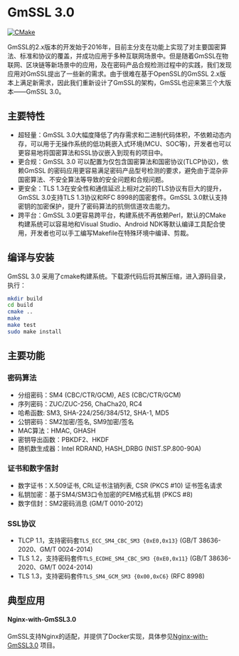 # GmSSL 3.0

[![CMake](https://github.com/guanzhi/GmSSL/workflows/CMake/badge.svg)](https://github.com/guanzhi/GmSSL/actions/workflows/cmake.yml)

GmSSL的2.x版本的开发始于2016年，目前主分支在功能上实现了对主要国密算法、标准和协议的覆盖，并成功应用于多种互联网场景中。但是随着GmSSL在物联网、区块链等新场景中的应用，及在密码产品合规检测过程中的实践，我们发现应用对GmSSL提出了一些新的需求。由于很难在基于OpenSSL的GmSSL 2.x版本上满足新需求，因此我们重新设计了GmSSL的架构，GmSSL也迎来第三个大版本——GmSSL 3.0。

## 主要特性

* 超轻量：GmSSL 3.0大幅度降低了内存需求和二进制代码体积，不依赖动态内存，可以用于无操作系统的低功耗嵌入式环境(MCU、SOC等)，开发者也可以更容易地将国密算法和SSL协议嵌入到现有的项目中。
* 更合规：GmSSL 3.0 可以配置为仅包含国密算法和国密协议(TLCP协议)，依赖GmSSL 的密码应用更容易满足密码产品型号检测的要求，避免由于混杂非国密算法、不安全算法等导致的安全问题和合规问题。
* 更安全：TLS 1.3在安全性和通信延迟上相对之前的TLS协议有巨大的提升，GmSSL 3.0支持TLS 1.3协议和RFC 8998的国密套件。GmSSL 3.0默认支持密钥的加密保护，提升了密码算法的抗侧信道攻击能力。
* 跨平台：GmSSL 3.0更容易跨平台，构建系统不再依赖Perl，默认的CMake构建系统可以容易地和Visual Studio、Android NDK等默认编译工具配合使用，开发者也可以手工编写Makefile在特殊环境中编译、剪裁。

## 编译与安装

GmSSL 3.0 采用了cmake构建系统。下载源代码后将其解压缩，进入源码目录，执行：

```bash
mkdir build
cd build
cmake ..
make
make test
sudo make install
```

## 主要功能

### 密码算法

* 分组密码：SM4 (CBC/CTR/GCM), AES (CBC/CTR/GCM)
* 序列密码：ZUC/ZUC-256, ChaCha20, RC4
* 哈希函数: SM3, SHA-224/256/384/512, SHA-1, MD5
* 公钥密码：SM2加密/签名, SM9加密/签名
* MAC算法：HMAC, GHASH
* 密钥导出函数：PBKDF2、HKDF
* 随机数生成器：Intel RDRAND, HASH_DRBG (NIST.SP.800-90A)

### 证书和数字信封

* 数字证书：X.509证书, CRL证书注销列表, CSR (PKCS #10) 证书签名请求
* 私钥加密：基于SM4/SM3口令加密的PEM格式私钥 (PKCS #8)
* 数字信封：SM2密码消息 (GM/T 0010-2012)

### SSL协议

* TLCP 1.1，支持密码套`TLS_ECC_SM4_CBC_SM3 {0xE0,0x13}` (GB/T 38636-2020、GM/T 0024-2014)
* TLS 1.2，支持密码套件`TLS_ECDHE_SM4_CBC_SM3 {0xE0,0x11}` (GB/T 38636-2020、GM/T 0024-2014)
* TLS 1.3，支持密码套件`TLS_SM4_GCM_SM3 {0x00,0xC6}`  (RFC 8998)

## 典型应用

#### Nginx-with-GmSSL3.0

GmSSL支持Nginx的适配，并提供了Docker实现，具体参见[Nginx-with-GmSSL3.0](https://github.com/zhaoxiaomeng/Nginx-with-GmSSLv3) 项目。
